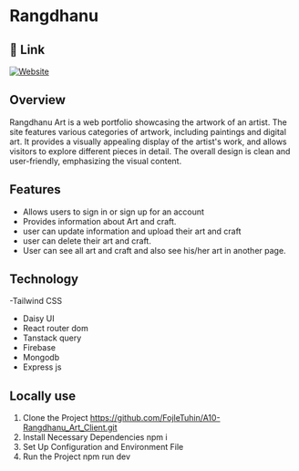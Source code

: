 
# Rangdhanu




## 🔗 Link
[![Website](https://img.shields.io/badge/website-000?style=for-the-badge&logo=ko-fi&logoColor=white)](https://rangdhanu-art.netlify.app/)

## Overview
<p>Rangdhanu Art is a web portfolio showcasing the artwork of an artist. The site features various categories of artwork, including paintings and digital art. It provides a visually appealing display of the artist's work, and allows visitors to explore different pieces in detail. The overall design is clean and user-friendly, emphasizing the visual content.</p>



## Features

- Allows users to sign in or sign up for an account
- Provides information about Art and craft.
- user can update information and upload their art and craft
- user can delete their art and craft.
- User can see all art and craft and also see his/her art in another page.




## Technology 
-Tailwind CSS
- Daisy UI
- React router dom
- Tanstack query
- Firebase
- Mongodb
- Express js

## Locally use
1. Clone the Project
  https://github.com/FojleTuhin/A10-Rangdhanu_Art_Client.git
2. Install Necessary Dependencies
  npm i
3. Set Up Configuration and Environment File
4. Run the Project
  npm run dev
